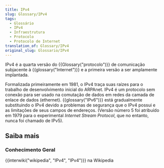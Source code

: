 ```yaml
---
title: IPv4
slug: Glossary/IPv4
tags:
  - Glossário
  - IPv4
  - Infraestrutura
  - Protocolo
  - Protocolo de Internet
translation_of: Glossary/IPv4
original_slug: Glossario/IPv4
---
```

<p>IPv4 é a quarta versão do {{Glossary("protocolo")}} de comunicação subjacente à {{glossary("Internet")}} e a primeira versão a ser amplamente implantada.</p>

<p>Formalizada primeiramente em 1981, o IPv4 traça suas raízes para o trabalho de desenvolvimento inicial do ARPAnet. IPv4 é um protocolo sem conexão para ser usado na comutação de dados em redes da camada de enlace de dados (ethernet). {{glossary("IPv6")}} está gradualmente substituindo o IPv4 devido a problemas de segurança que o IPv4 possui e as limitações de seus campos de endereços. (Versão número 5 foi atribuído em 1979 para o experimental <em>Internet Stream Protocol</em>, que no entanto, nunca foi chamado de IPv5).</p>

<h2 id="Saiba_mais"><strong>Saiba mais</strong></h2>

<h3 id="Conhecimento_Geral"><strong>Conhecimento Geral</strong></h3>

<p>{{interwiki("wikipedia", "IPv4", "IPv4")}} na Wikipedia</p>
